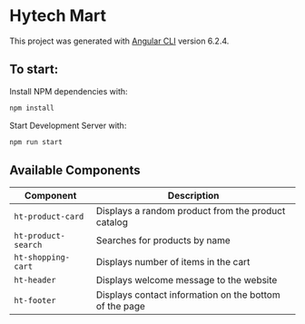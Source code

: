 # Hytech Mart

This project was generated with [Angular CLI](https://github.com/angular/angular-cli) version 6.2.4.

## To start:

Install NPM dependencies with:
```bash
npm install
```

Start Development Server with:
```bash
npm run start
```

## Available Components

|Component| Description|
|---|---|
|`ht-product-card`|Displays a random product from the product catalog|
|`ht-product-search`|Searches for products by name|
|`ht-shopping-cart`|Displays number of items in the cart|
|`ht-header`|Displays welcome message to the website|
|`ht-footer`|Displays contact information on the bottom of the page|
